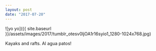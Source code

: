 ```yaml
---
layout: post
date: "2017-07-20"
---
```


![yo yo]({{ site.baseurl }}/assets/images/2017/tumblr_otesv0ljOA1r16syio1_1280-1024x768.jpg)

Kayaks and rafts. Al agua patos!
